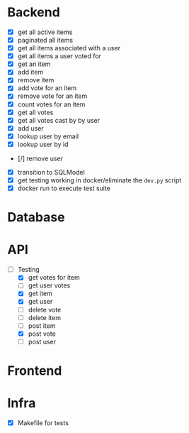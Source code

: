 
# Backend
- [X] get all active items
- [X] paginated all items
- [X] get all items associated with a user
- [X] get all items a user voted for
- [X] get an item
- [X] add item
- [X] remove item 
- [X] add vote for an item
- [X] remove vote for an item
- [X] count votes for an item
- [X] get all votes
- [X] get all votes cast by by user
- [X] add user
- [X] lookup user by email
- [X] lookup user by id
- [/] remove user
- [X] transition to SQLModel
- [X] get testing working in docker/eliminate the `dev.py` script
- [X] docker run to execute test suite

# Database


# API
- [ ] Testing
    - [X] get votes for item
    - [ ] get user votes
    - [X] get item
    - [X] get user
    - [ ] delete vote
    - [ ] delete item
    - [ ] post item
    - [X] post vote
    - [ ] post user

# Frontend

# Infra
- [X] Makefile for tests